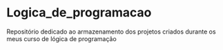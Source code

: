 # Logica_de_programacao
Repositório dedicado ao armazenamento dos projetos criados durante os meus curso de lógica de programação
